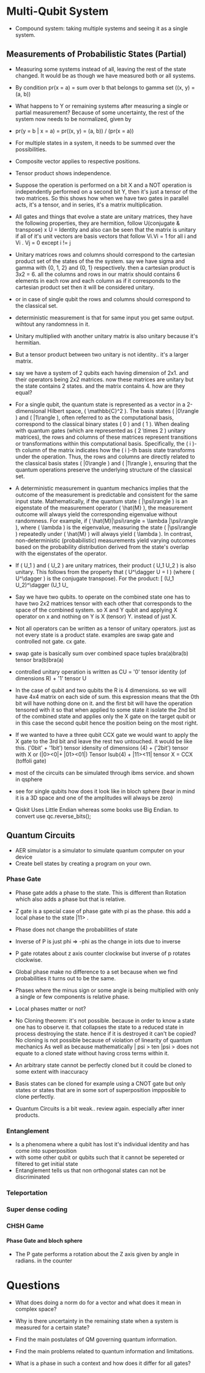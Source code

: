 # Multi-Qubit System

- Compound system: taking multiple systems and seeing it as a single system.

## Measurements of Probabilistic States (Partial)
- Measuring some systems instead of all, leaving the rest of the state changed. It would be as though we have measured both or all systems.
- By condition pr(x = a) = sum over b that belongs to gamma set ((x, y) = (a, b))

- What happens to Y or remaining systems after measuring a single or partial measurement? Because of some uncertainty, the rest of the system now needs to be normalized, given by
- pr(y = b | x = a) = pr((x, y) = (a, b)) / (pr(x = a))
- For multiple states in a system, it needs to be summed over the possibilities.
- Composite vector applies to respective positions.
- Tensor product shows independence.
- Suppose the operation is performed on a bit X and a NOT operation is independently performed on a second bit Y, then it's just a tensor of the two matrices. So this shows how when we have two gates in parallel acts, it's a tensor, and in series, it's a matrix multiplication.

- All gates and things that evolve a state are unitary matrices, they have the following properties, they are hermition, follow U(conjugate & transpose) x U = Identity and also can be seen that the matrix is unitary if all of it's unit vectors are basis vectors that follow Vi.Vi = 1 for all i and Vi . Vj = 0 except i != j 

- Unitary matrices rows and columns should correspond to the cartesian product set of the states of the the system. say we have sigma and gamma with {0, 1, 2} and {0, 1} respectively. then a cartesian product is 3x2 = 6. all the columns and rows in our matrix should contains 6 elements in each row and each column as if it corresponds to the cartesian product set then it will be considered unitary. 

- or in case of single qubit the rows and columns should correspond to the classical set. 
- deterministic measurement is that for same input you get same output. wihtout any randomness in it. 
- Unitary multiplied with another unitary matrix is also unitary because it's hermitian. 
- But a tensor product between two unitary is not identity.. it's a larger matrix. 
- say we have a system of 2 qubits each having dimension of 2x1. and their operators being 2x2 matrices. now these matrices are unitary but the state contains 2 states. and the matrix contains 4. how are they equal? 

- For a single qubit, the quantum state is represented as a vector in a 2-dimensional Hilbert space, \( \mathbb{C}^2 \). The basis states \( |0\rangle \) and \( |1\rangle \), often referred to as the computational basis, correspond to the classical binary states \( 0 \) and \( 1 \). When dealing with quantum gates (which are represented as \( 2 \times 2 \) unitary matrices), the rows and columns of these matrices represent transitions or transformations within this computational basis. Specifically, the \( i \)-th column of the matrix indicates how the \( i \)-th basis state transforms under the operation. Thus, the rows and columns are directly related to the classical basis states \( |0\rangle \) and \( |1\rangle \), ensuring that the quantum operations preserve the underlying structure of the classical set.


- A deterministic measurement in quantum mechanics implies that the outcome of the measurement is predictable and consistent for the same input state. Mathematically, if the quantum state \( |\psi\rangle \) is an eigenstate of the measurement operator \( \hat{M} \), the measurement outcome will always yield the corresponding eigenvalue without randomness. For example, if \( \hat{M}|\psi\rangle = \lambda |\psi\rangle \), where \( \lambda \) is the eigenvalue, measuring the state \( |\psi\rangle \) repeatedly under \( \hat{M} \) will always yield \( \lambda \). In contrast, non-deterministic (probabilistic) measurements yield varying outcomes based on the probability distribution derived from the state's overlap with the eigenstates of the operator.


- If \( U_1 \) and \( U_2 \) are unitary matrices, their product \( U_1 U_2 \) is also unitary. This follows from the property that \( U^\dagger U = I \) (where \( U^\dagger \) is the conjugate transpose). For the product:
  \[
  (U_1 U_2)^\dagger (U_1 U_


- Say we have two qubits. to operate on the combined state one has to have two 2x2 matrices tensor with each other that corresponds to the space of the combined system. so X and Y qubit and applying X operator on x and nothing on Y is X (tensor) Y. instead of just X.

- Not all operators can be written as a tensor of unitary operators. just as not every state is a product state. examples are swap gate and controlled not gate. cx gate. 
- swap gate is basically sum over combined space tuples bra(a)bra(b) tensor bra(b)bra(a) 
- controlled unitary operation is written as CU = '0' tensor identity (of dimensions R) + '1' tensor U 
- In the case of qubit and two qubits the R is 4 dimensions. so we will have 4x4 matrix on each side of sum. this expression means that the 0th bit will have nothing done on it. and the first bit will have the operation tensored with it so that when applied to some state it isolate the 2nd bit of the combined state and applies only the X gate on the target qubit or in this case the second qubit hence the position being on the most right. 
- If we wanted to have a three qubit CCX gate we would want to apply the X gate to the 3rd bit and leave the rest two untouched. it would be like this. ('0bit' + '1bit') tensor idensity of dimensions (4) + ('2bit') tensor with X 
or (|0><0|+ |01><01|) Tensor Isub(4) + |11><11| tensor X = CCX (toffoli gate)


- most of the circuits can be simulated through ibms service. and shown in qsphere 

- see for single qubits how does it look like in bloch sphere (bear in mind it is a 3D space and one of the amplitudes will always be zero)

- Qiskit Uses Little Endian whereas some books use Big Endian. to convert use qc.reverse_bits();


## Quantum Circuits 
- AER simulator is a simulator to simulate quantum computer on your device
- Create bell states by creating a program on your own. 


### Phase Gate 
- Phase gate adds a phase to the state. This is different than Rotation which also adds a phase but that is relative. 
- Z gate is a special case of phase gate with pi as the phase. this add a local phase to the state |11> . 
- Phase does not change the probabilities of state
- Inverse of P is just phi => -phi as the change in iots due to inverse 
- P gate rotates about z axis counter clockwise but inverse of p rotates clockwise. 
- Global phase make no difference to a set because when we find probabilities it turns out to be the same. 
- Phases where the minus sign or some angle is being multiplied with only a single or few components is relative phase. 
- Local phases matter or not? 
- No Cloning theorem: it's not possible. because in order to know a state one has to observe it. that collapses the state to 
  a reduced state in process destroying the state. hence if it is destroyed it can't be copied? No cloning is not possible because of violation of linearity of quantum mechanics As well
  as because mathematically | psi > ten |psi > does not equate to a cloned state without having cross terms within it. 
- An arbitrary state cannot be perfectly cloned but it could be cloned to some extent with inaccuracy 
- Basis states can be cloned for example using a CNOT gate but only states or states that are in some sort of superposition impposible to clone perfectly. 

- Quantum Circuits is a bit weak.. review again. especially after inner products. 


### Entanglement 
- Is a phenomena where a qubit has lost it's individual identity and has come into superposition 
- with some other qubit or qubits such that it cannot be sepereted or filtered to get initial state
- Entanglement tells us that non orthogonal states can not be discriminated 

### Teleportation

### Super dense coding 

### CHSH Game


#### Phase Gate and bloch sphere
- The P gate performs a rotation about the Z axis given by angle in radians. in the counter 
# Questions
- What does doing a norm do for a vector and what does it mean in complex space?

- Why is there uncertainty in the remaining state when a system is measured for a certain state?

- Find the main postulates of QM governing quantum information. 

- Find the main problems related to quantum information and limitations.

- What is a phase in such a context and how does it differ for all gates?
 



